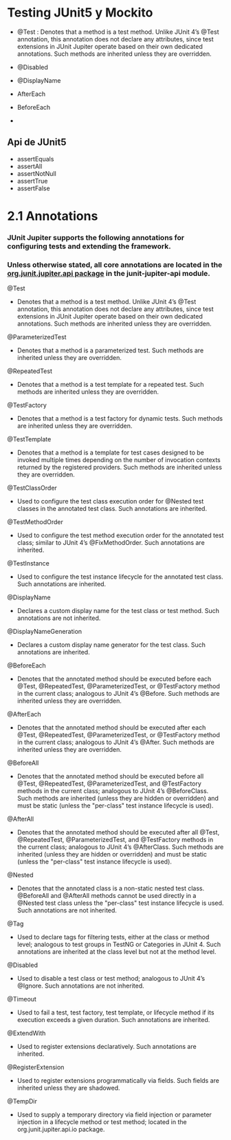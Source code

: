 # Testing JUnit5 y Mockito

- @Test : Denotes that a method is a test method. Unlike JUnit 4’s @Test annotation, this annotation does not declare any attributes, since test extensions in JUnit Jupiter operate based on their own dedicated annotations. Such methods are inherited unless they are overridden.

- @Disabled
- @DisplayName
- AfterEach 
- BeforeEach
- 




## Api de JUnit5
- assertEquals
- assertAll
- assertNotNull
- assertTrue
- assertFalse


# 2.1 Annotations
### JUnit Jupiter supports the following annotations for configuring tests and extending the framework.

### Unless otherwise stated, all core annotations are located in the [org.junit.jupiter.api package](https://junit.org/junit5/docs/current/api/org.junit.jupiter.api/org/junit/jupiter/api/package-summary.html) in the junit-jupiter-api module.

@Test
- Denotes that a method is a test method. Unlike JUnit 4’s @Test annotation, this annotation does not declare any attributes, since test extensions in JUnit Jupiter operate based on their own dedicated annotations. Such methods are inherited unless they are overridden.

@ParameterizedTest
- Denotes that a method is a parameterized test. Such methods are inherited unless they are overridden.

@RepeatedTest
- Denotes that a method is a test template for a repeated test. Such methods are inherited unless they are overridden.

@TestFactory
- Denotes that a method is a test factory for dynamic tests. Such methods are inherited unless they are overridden.

@TestTemplate
- Denotes that a method is a template for test cases designed to be invoked multiple times depending on the number of invocation contexts returned by the registered providers. Such methods are inherited unless they are overridden.

@TestClassOrder
- Used to configure the test class execution order for @Nested test classes in the annotated test class. Such annotations are inherited.

@TestMethodOrder
- Used to configure the test method execution order for the annotated test class; similar to JUnit 4’s @FixMethodOrder. Such annotations are inherited.

@TestInstance
- Used to configure the test instance lifecycle for the annotated test class. Such annotations are inherited.

@DisplayName
- Declares a custom display name for the test class or test method. Such annotations are not inherited.

@DisplayNameGeneration
- Declares a custom display name generator for the test class. Such annotations are inherited.

@BeforeEach
- Denotes that the annotated method should be executed before each @Test, @RepeatedTest, @ParameterizedTest, or @TestFactory method in the current class; analogous to JUnit 4’s @Before. Such methods are inherited unless they are overridden.

@AfterEach
- Denotes that the annotated method should be executed after each @Test, @RepeatedTest, @ParameterizedTest, or @TestFactory method in the current class; analogous to JUnit 4’s @After. Such methods are inherited unless they are overridden.

@BeforeAll
- Denotes that the annotated method should be executed before all @Test, @RepeatedTest, @ParameterizedTest, and @TestFactory methods in the current class; analogous to JUnit 4’s @BeforeClass. Such methods are inherited (unless they are hidden or overridden) and must be static (unless the "per-class" test instance lifecycle is used).

@AfterAll
- Denotes that the annotated method should be executed after all @Test, @RepeatedTest, @ParameterizedTest, and @TestFactory methods in the current class; analogous to JUnit 4’s @AfterClass. Such methods are inherited (unless they are hidden or overridden) and must be static (unless the "per-class" test instance lifecycle is used).

@Nested
- Denotes that the annotated class is a non-static nested test class. @BeforeAll and @AfterAll methods cannot be used directly in a @Nested test class unless the "per-class" test instance lifecycle is used. Such annotations are not inherited.

@Tag
- Used to declare tags for filtering tests, either at the class or method level; analogous to test groups in TestNG or Categories in JUnit 4. Such annotations are inherited at the class level but not at the method level.

@Disabled
- Used to disable a test class or test method; analogous to JUnit 4’s @Ignore. Such annotations are not inherited.

@Timeout
- Used to fail a test, test factory, test template, or lifecycle method if its execution exceeds a given duration. Such annotations are inherited.

@ExtendWith
- Used to register extensions declaratively. Such annotations are inherited.

@RegisterExtension 
- Used to register extensions programmatically via fields. Such fields are inherited unless they are shadowed.

@TempDir
- Used to supply a temporary directory via field injection or parameter injection in a lifecycle method or test method; located in the org.junit.jupiter.api.io package.